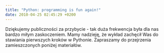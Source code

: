 ```yaml
---
title: "Python: programming is fun again!"
date: 2010-04-25 02:45:29 +0200
---
```

Dziękujemy publiczności za przybycie - tak duża frekwencja była dla nas bardzo miłym zaskoczeniem. Mamy nadzieję, że wykład zachęcił Was do stawiania pierwszych kroków w Pythonie. Zapraszamy do przejrzenia zamieszczonych poniżej materiałów.

